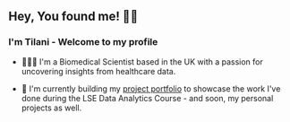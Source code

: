 ## Hey, You found me! 👐🏾
### I'm Tilani - Welcome to my profile 

- 👩🏽‍🔬 I'm a Biomedical Scientist based in the UK with a passion for uncovering insights from healthcare data. 

- 🌱 I'm currently building my [project portfolio](https://github.com/TilaniDW/Portfolio) to showcase the work I've done during the LSE Data Analytics Course  - and soon, my personal projects as well.
